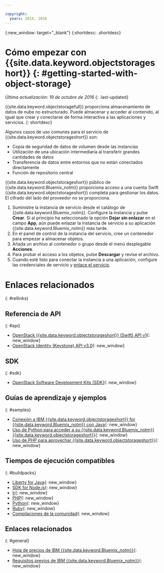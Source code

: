 ```yaml
---

copyright:
  years: 2014, 2016
---
```

{:new_window: target="_blank"}
{:shortdesc: .shortdesc}


# Cómo empezar con {{site.data.keyword.objectstorageshort}} {: #getting-started-with-object-storage}

*Última actualización: 19 de octubre de 2016*
{: .last-updated}

{{site.data.keyword.objectstoragefull}} proporciona almacenamiento de datos de nube no estructurado. Puede almacenar y acceder al contenido, al igual que crear y conectarse de forma interactiva a las aplicaciones y servicios.
{: shortdesc}

Algunos casos de uso comunes para el servicio de {{site.data.keyword.objectstorageshort}} son:

* Copia de seguridad de datos de volumen desde las instancias
* Utilización de una ubicación intermediaria al transferir grandes cantidades de datos
* Transferencia de datos entre entornos que no están conectados directamente
* Función de repositorio central



{{site.data.keyword.objectstorageshort}} público de {{site.data.keyword.Bluemix_notm}} proporciona acceso a una cuenta Swift {{site.data.keyword.objectstorageshort}} completa para gestionar los datos. El cifrado del lado del proveedor no se proporciona.


1.	Suministre la instancia de servicio desde el catálogo de {{site.data.keyword.Bluemix_notm}}. Configure la instancia y pulse **Crear**. Si al principio ha seleccionado la opción **Dejar sin enlazar** en el campo **App**, aún puede enlazar la instancia de servicio a su aplicación {{site.data.keyword.Bluemix_notm}} más tarde.
2. En el panel de control de la instancia del servicio, cree un contenedor para empezar a almacenar objetos.
3. Añada un archivo al contenedor o grupo desde el menú desplegable **Acciones**.
4. Para probar el acceso a los objetos, pulse **Descargar** y revise el archivo.
5. Cuando esté listo para conectar la instancia a una aplicación, configure las credenciales de servicio y [enlace el servicio](https://new-console.stage1.ng.bluemix.net/docs/services/reqnsi.html#add_service).



# Enlaces relacionados
{: #rellinks}

## Referencia de API
{: #api}
* [OpenStack {{site.data.keyword.objectstorageshort}} (Swift) API v1](http://developer.openstack.org/api-ref-objectstorage-v1.html){: new_window}
* [OpenStack Identity (Keystone) API v3.0](http://developer.openstack.org/api-ref-identity-v3.html){: new_window}

## SDK
{: #sdk}
* [OpenStack Software Development Kits (SDK)](https://wiki.openstack.org/wiki/SDKs){: new_window}

## Guías de aprendizaje y ejemplos
{: #samples}
* [Conexión a IBM {{site.data.keyword.objectstorageshort}} for {{site.data.keyword.Bluemix_notm}} con Java](https://developer.ibm.com/recipes/tutorials/connecting-to-ibm-object-storage-for-bluemix-with-java/){: new_window}
* [Uso de Python para acceder a su {{site.data.keyword.Bluemix_notm}} {{site.data.keyword.objectstorageshort}}](https://developer.ibm.com/recipes/tutorials/use-python-to-access-your-bluemix-object-storage/){: new_window}
* [Uso de PHP para aprovechar {{site.data.keyword.objectstorageshort}}](https://developer.ibm.com/recipes/tutorials/use-php-to-leverage-object-storage-for-bluemix/){: new_window}

## Tiempos de ejecución compatibles
{: #buildpacks}
* [Liberty for Java](https://www.ng.bluemix.net/docs/runtimes/liberty/index.html){: new_window}
* [SDK for Node.js](https://www.ng.bluemix.net/docs/runtimes/nodejs/index.html){: new_window}
* [Ir](https://www.ng.bluemix.net/docs/runtimes/go/index.html){: new_window}
* [PHP](https://www.ng.bluemix.net/docs/runtimes/php/index.html){: new_window}
* [Python](https://www.ng.bluemix.net/docs/runtimes/python/index.html){: new_window}
* [Ruby](https://www.ng.bluemix.net/docs/runtimes/ruby/index.html){: new_window}
* [Compilaciones de la comunidad](https://www.ng.bluemix.net/docs/starters/byob.html){: new_window}


## Enlaces relacionados
{: #general}
* [Hoja de precios de IBM {{site.data.keyword.Bluemix_notm}}](https://www.ng.bluemix.net/#/pricing){: new_window}
* [Requisitos previos de IBM {{site.data.keyword.Bluemix_notm}}](https://developer.ibm.com/bluemix/support/#prereqs){: new_window}
